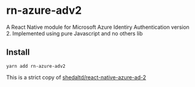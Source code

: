 # rn-azure-adv2
A React Native module for Microsoft Azure Identiry Authentication  version 2. Implemented using pure Javascript and no others lib

## Install

```
yarn add rn-azure-adv2
```

This is a strict copy of [shedaltd/react-native-azure-ad-2](https://github.com/shedaltd/react-native-azure-ad-2)

